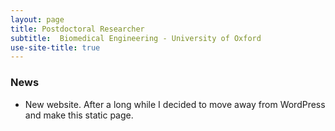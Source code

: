 ```yaml
---
layout: page
title: Postdoctoral Researcher
subtitle:  Biomedical Engineering - University of Oxford
use-site-title: true 
---
```


### News

- New website. After a long while I decided to move away from WordPress and make this static page.

